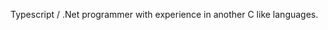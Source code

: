 Typescript / .Net programmer with experience in another C like languages.

<!---
malkaviano/malkaviano is a ✨ special ✨ repository because its `README.md` (this file) appears on your GitHub profile.
You can click the Preview link to take a look at your changes.
--->
